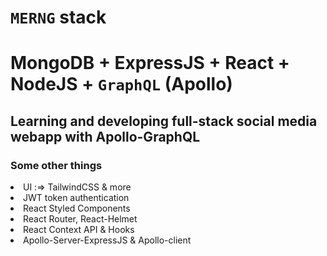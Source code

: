 # `MERNG` stack
# MongoDB + ExpressJS + React + NodeJS + `GraphQL` (Apollo)
## Learning and developing full-stack social media webapp with Apollo-GraphQL

### Some other things

<li>UI :=> TailwindCSS & more</li>
<li>JWT token authentication</li>
<li>React Styled Components</li>
<li>React Router, React-Helmet</li>
<li>React Context API & Hooks</li>
<li>Apollo-Server-ExpressJS & Apollo-client</li>